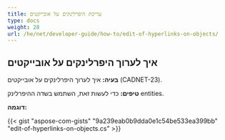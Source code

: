 ```yaml
---
title: עריכת היפרלינקים על אובייקטים 
type: docs
weight: 28
url: /he/net/developer-guide/how-to/edit-of-hyperlinks-on-objects/
---
```


## **איך לערוך היפרלינקים על אובייקטים**

**בעיה:** איך לערוך היפרלינקים על אובייקטים (CADNET-23).

**טיפים:** כדי לעשות זאת, השתמש בשדה ההיפרלינק entities.

**דוגמה:**

{{< gist "aspose-com-gists" "9a239eab0b9dda0e1c54be533ea399bb" "edit-of-hyperlinks-on-objects.cs" >}}
